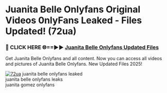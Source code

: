 # Juanita Belle Onlyfans Original Videos 0nlyFans Leaked - Files Updated! (72ua)

<h3>🔴 CLICK HERE 🌐==►► <a href="https://tinyurl.com/2jnfzry5" rel="nofollow">Juanita Belle Onlyfans Updated Files</a></h3>

Get Juanita Belle Onlyfans and all content. Now you can access all videos and pictures of Juanita Belle Onlyfans. New Updated Files 2025!

[![72ua](https://i.imgur.com/GyGTBgg.gif)](https://tinyurl.com/2jnfzry5)
juanita belle onlyfans leaked<br>
juanita belle onlyfans leaks<br>
juanita gomez onlyfans